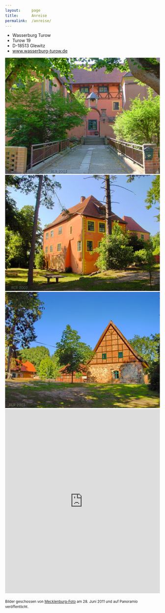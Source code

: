 ```yaml
---
layout:     page
title:      Anreise
permalink:  /anreise/
---
```


<div class="o-layout u-margin-bottom">
    <div class="o-layout__item u-1/4">
        <ul class="o-list-bare">
            <li class="u-text-large">Wasserburg Turow</li>
            <li>Turow 19</li>
            <li>D-18513 Glewitz</li>
            <li><a href="http://www.wasserburg-turow.de">www.wasserburg-turow.de</a></li>
        </ul>
    </div>
    <div class="o-layout__item u-1/4">
        <a href="#" data-featherlight="/assets/img/wasserburg1.jpg">
            <img src="/assets/img/wasserburg1.jpg" alt="Wasserburg Turow Front">
        </a>
    </div>
    <div class="o-layout__item u-1/4">
        <a href="#" data-featherlight="/assets/img/wasserburg2.jpg">
            <img src="/assets/img/wasserburg2.jpg" alt="Wasserburg Turow Seite">
        </a>
    </div>
    <div class="o-layout__item u-1/4">
        <a href="#" data-featherlight="/assets/img/wasserburg3.jpg">
            <img src="/assets/img/wasserburg3.jpg" alt="Wasserburg Turow Scheune">
        </a>
    </div>
</div>

<iframe src="https://www.google.com/maps/embed?pb=!1m14!1m8!1m3!1d17721.958774170806!2d12.93772968190989!3d54.03993025381292!3m2!1i1024!2i768!4f13.1!3m3!1m2!1s0x0%3A0x58615150ed1ed195!2sWasserburg+Turow!5e0!3m2!1sen!2sde!4v1501249616108" width="100%" height="600" frameborder="0" style="border:0" allowfullscreen></iframe>

<p><small>Bilder geschossen von <a href="http://www.panoramio.com/user/3623171">Mecklenburg-Foto</a> am 28. Juni 2011 und auf Panoramio veröffentlicht.</small></p>
